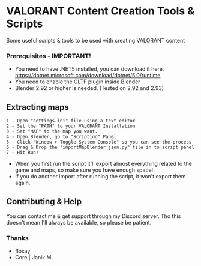 # VALORANT Content Creation Tools & Scripts

Some useful scripts & tools to be used with creating VALORANT content

### Prerequisites - IMPORTANT!
- You need to have .NET5 installed, you can download it here. https://dotnet.microsoft.com/download/dotnet/5.0/runtime
- You need to enable the GLTF plugin inside Blender
- Blender 2.92 or higher is needed. (Tested on 2.92 and 2.93)
## Extracting maps


    1 - Open "settings.ini" file using a text editor
    2 - Set the "PATH" to your VALORANT Installation
    3 - Set "MAP" to the map you want.
    4 - Open Blender, go to "Scripting" Panel
    5 - Click "Window > Toggle System Console" so you can see the process
    6 - Drag & Drop the "importMapBlender_json.py" file in to script panel
    7 - Hit Run!

- When you first run the script it'll export almost everything related to the game and maps, so make sure you have enough space!
- If you do another import after running the script, it won't export them again.


## Contributing & Help
You can contact me & get support through my Discord server. Tho this doesn't mean I'll always be available, so please be patient.

### Thanks
- floxay
- Core | Janik M.
